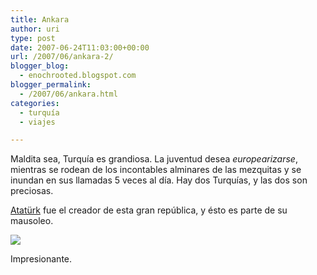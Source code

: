 ```yaml
---
title: Ankara
author: uri
type: post
date: 2007-06-24T11:03:00+00:00
url: /2007/06/ankara-2/
blogger_blog:
  - enochrooted.blogspot.com
blogger_permalink:
  - /2007/06/ankara.html
categories:
  - turquía
  - viajes

---
```

Maldita sea, Turquía es grandiosa. La juventud desea <span style="font-style:italic;">europearizarse</span>, mientras se rodean de los incontables alminares de las mezquitas y se inundan en sus llamadas 5 veces al día. Hay dos Turquías, y las dos son preciosas.

[Atatürk][1] fue el creador de esta gran república, y ésto es parte de su mausoleo.

[<img style="display:block;text-align:center;cursor:hand;margin:0 auto 10px;" src="http://bp3.blogger.com/_WEHvyZj_jiU/Rn5Qis2NluI/AAAAAAAAA4o/grx9KB47B0o/s320/Ankara.jpg" border="0" />][2]

Impresionante.

 [1]: http://es.wikipedia.org/wiki/Atat%C3%BCrk
 [2]: http://bp3.blogger.com/_WEHvyZj_jiU/Rn5Qis2NluI/AAAAAAAAA4o/grx9KB47B0o/s1600-h/Ankara.jpg